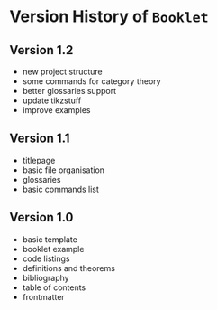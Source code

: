 # Version History of `Booklet`

## Version 1.2
 + new project structure
 + some commands for category theory
 + better glossaries support
 + update tikzstuff
 + improve examples

## Version 1.1
 + titlepage
 + basic file organisation
 + glossaries
 + basic commands list

## Version 1.0
 + basic template
 + booklet example
 + code listings
 + definitions and theorems
 + bibliography
 + table of contents
 + frontmatter
